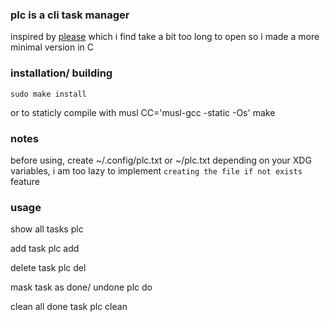 ### plc is a cli task manager

inspired by [please](https://github.com/NayamAmarshe/please)
which i find take a bit too long to open
so i made a more minimal version in C

### installation/ building
    sudo make install

or to staticly compile with musl
    CC='musl-gcc -static -Os' make

### notes
before using, create ~/.config/plc.txt or ~/plc.txt depending on your XDG variables, 
i am too lazy to implement `creating the file if not exists` feature

### usage

show all tasks
    plc

add task
    plc add <taskname>

delete task
    plc del <task index>

mask task as done/ undone
    plc do <task index>

clean all done task
    plc clean


